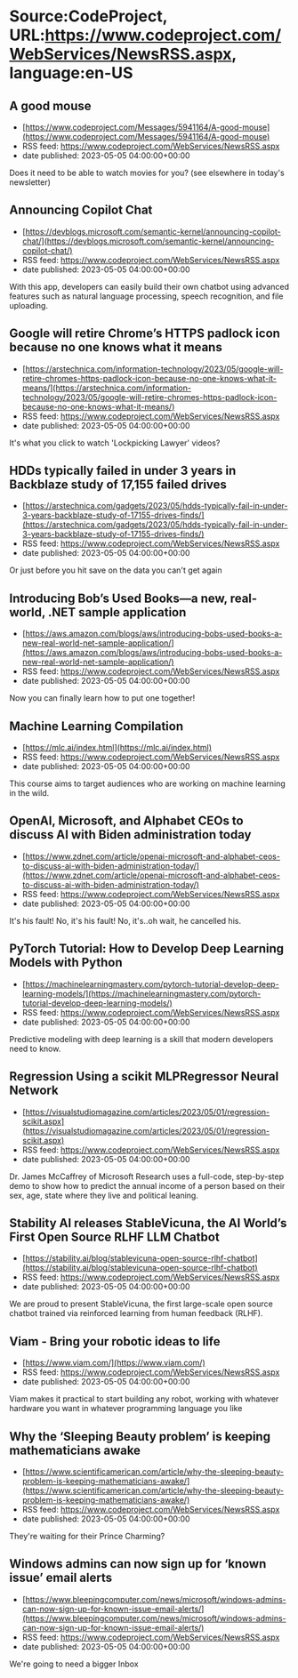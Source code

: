 # Source:CodeProject, URL:https://www.codeproject.com/WebServices/NewsRSS.aspx, language:en-US

## A good mouse
 - [https://www.codeproject.com/Messages/5941164/A-good-mouse](https://www.codeproject.com/Messages/5941164/A-good-mouse)
 - RSS feed: https://www.codeproject.com/WebServices/NewsRSS.aspx
 - date published: 2023-05-05 04:00:00+00:00

Does it need to be able to watch movies for you? (see elsewhere in today's newsletter)

## Announcing Copilot Chat
 - [https://devblogs.microsoft.com/semantic-kernel/announcing-copilot-chat/](https://devblogs.microsoft.com/semantic-kernel/announcing-copilot-chat/)
 - RSS feed: https://www.codeproject.com/WebServices/NewsRSS.aspx
 - date published: 2023-05-05 04:00:00+00:00

With this app, developers can easily build their own chatbot using advanced features such as natural language processing, speech recognition, and file uploading.

## Google will retire Chrome’s HTTPS padlock icon because no one knows what it means
 - [https://arstechnica.com/information-technology/2023/05/google-will-retire-chromes-https-padlock-icon-because-no-one-knows-what-it-means/](https://arstechnica.com/information-technology/2023/05/google-will-retire-chromes-https-padlock-icon-because-no-one-knows-what-it-means/)
 - RSS feed: https://www.codeproject.com/WebServices/NewsRSS.aspx
 - date published: 2023-05-05 04:00:00+00:00

It's what you click to watch 'Lockpicking Lawyer' videos?

## HDDs typically failed in under 3 years in Backblaze study of 17,155 failed drives
 - [https://arstechnica.com/gadgets/2023/05/hdds-typically-fail-in-under-3-years-backblaze-study-of-17155-drives-finds/](https://arstechnica.com/gadgets/2023/05/hdds-typically-fail-in-under-3-years-backblaze-study-of-17155-drives-finds/)
 - RSS feed: https://www.codeproject.com/WebServices/NewsRSS.aspx
 - date published: 2023-05-05 04:00:00+00:00

Or just before you hit save on the data you can't get again

## Introducing Bob’s Used Books—a new, real-world, .NET sample application
 - [https://aws.amazon.com/blogs/aws/introducing-bobs-used-books-a-new-real-world-net-sample-application/](https://aws.amazon.com/blogs/aws/introducing-bobs-used-books-a-new-real-world-net-sample-application/)
 - RSS feed: https://www.codeproject.com/WebServices/NewsRSS.aspx
 - date published: 2023-05-05 04:00:00+00:00

Now you can finally learn how to put one together!

## Machine Learning Compilation
 - [https://mlc.ai/index.html](https://mlc.ai/index.html)
 - RSS feed: https://www.codeproject.com/WebServices/NewsRSS.aspx
 - date published: 2023-05-05 04:00:00+00:00

This course aims to target audiences who are working on machine learning in the wild.

## OpenAI, Microsoft, and Alphabet CEOs to discuss AI with Biden administration today
 - [https://www.zdnet.com/article/openai-microsoft-and-alphabet-ceos-to-discuss-ai-with-biden-administration-today/](https://www.zdnet.com/article/openai-microsoft-and-alphabet-ceos-to-discuss-ai-with-biden-administration-today/)
 - RSS feed: https://www.codeproject.com/WebServices/NewsRSS.aspx
 - date published: 2023-05-05 04:00:00+00:00

It's his fault! No, it's his fault! No, it's..oh wait, he cancelled his.

## PyTorch Tutorial: How to Develop Deep Learning Models with Python
 - [https://machinelearningmastery.com/pytorch-tutorial-develop-deep-learning-models/](https://machinelearningmastery.com/pytorch-tutorial-develop-deep-learning-models/)
 - RSS feed: https://www.codeproject.com/WebServices/NewsRSS.aspx
 - date published: 2023-05-05 04:00:00+00:00

Predictive modeling with deep learning is a skill that modern developers need to know.

## Regression Using a scikit MLPRegressor Neural Network
 - [https://visualstudiomagazine.com/articles/2023/05/01/regression-scikit.aspx](https://visualstudiomagazine.com/articles/2023/05/01/regression-scikit.aspx)
 - RSS feed: https://www.codeproject.com/WebServices/NewsRSS.aspx
 - date published: 2023-05-05 04:00:00+00:00

Dr. James McCaffrey of Microsoft Research uses a full-code, step-by-step demo to show how to predict the annual income of a person based on their sex, age, state where they live and political leaning.

## Stability AI releases StableVicuna, the AI World’s First Open Source RLHF LLM Chatbot
 - [https://stability.ai/blog/stablevicuna-open-source-rlhf-chatbot](https://stability.ai/blog/stablevicuna-open-source-rlhf-chatbot)
 - RSS feed: https://www.codeproject.com/WebServices/NewsRSS.aspx
 - date published: 2023-05-05 04:00:00+00:00

We are proud to present StableVicuna, the first large-scale open source chatbot trained via reinforced learning from human feedback (RLHF).

## Viam - Bring your robotic ideas to life
 - [https://www.viam.com/](https://www.viam.com/)
 - RSS feed: https://www.codeproject.com/WebServices/NewsRSS.aspx
 - date published: 2023-05-05 04:00:00+00:00

Viam makes it practical to start building any robot, working with whatever hardware you want in whatever programming language you like

## Why the ‘Sleeping Beauty problem’ is keeping mathematicians awake
 - [https://www.scientificamerican.com/article/why-the-sleeping-beauty-problem-is-keeping-mathematicians-awake/](https://www.scientificamerican.com/article/why-the-sleeping-beauty-problem-is-keeping-mathematicians-awake/)
 - RSS feed: https://www.codeproject.com/WebServices/NewsRSS.aspx
 - date published: 2023-05-05 04:00:00+00:00

They're waiting for their Prince Charming?

## Windows admins can now sign up for ‘known issue’ email alerts
 - [https://www.bleepingcomputer.com/news/microsoft/windows-admins-can-now-sign-up-for-known-issue-email-alerts/](https://www.bleepingcomputer.com/news/microsoft/windows-admins-can-now-sign-up-for-known-issue-email-alerts/)
 - RSS feed: https://www.codeproject.com/WebServices/NewsRSS.aspx
 - date published: 2023-05-05 04:00:00+00:00

We're going to need a bigger Inbox

